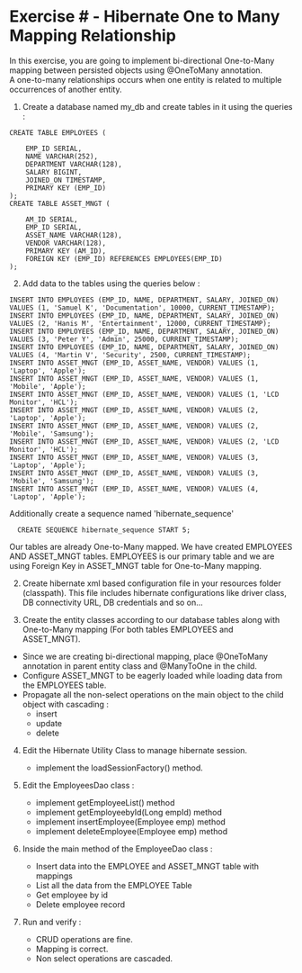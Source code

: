 # Exercise #  - Hibernate One to Many Mapping Relationship

In this exercise, you are going to implement bi-directional One-to-Many mapping between persisted objects using @OneToMany annotation.  
A one-to-many relationships occurs when one entity is related to multiple occurrences of another entity.


1. Create a database named my_db and create tables in it using the queries :
```
CREATE TABLE EMPLOYEES (

    EMP_ID SERIAL,
    NAME VARCHAR(252),
    DEPARTMENT VARCHAR(128),
    SALARY BIGINT,
    JOINED_ON TIMESTAMP,
    PRIMARY KEY (EMP_ID)
);
CREATE TABLE ASSET_MNGT (

    AM_ID SERIAL,
    EMP_ID SERIAL,
    ASSET_NAME VARCHAR(128),
    VENDOR VARCHAR(128),
    PRIMARY KEY (AM_ID),
    FOREIGN KEY (EMP_ID) REFERENCES EMPLOYEES(EMP_ID)
);
```

2. Add data to the tables using the queries below :
```
INSERT INTO EMPLOYEES (EMP_ID, NAME, DEPARTMENT, SALARY, JOINED_ON) VALUES (1, 'Samuel K', 'Documentation', 10000, CURRENT_TIMESTAMP);
INSERT INTO EMPLOYEES (EMP_ID, NAME, DEPARTMENT, SALARY, JOINED_ON) VALUES (2, 'Hanis M', 'Entertainment', 12000, CURRENT_TIMESTAMP);
INSERT INTO EMPLOYEES (EMP_ID, NAME, DEPARTMENT, SALARY, JOINED_ON) VALUES (3, 'Peter Y', 'Admin', 25000, CURRENT_TIMESTAMP);
INSERT INTO EMPLOYEES (EMP_ID, NAME, DEPARTMENT, SALARY, JOINED_ON) VALUES (4, 'Martin V', 'Security', 2500, CURRENT_TIMESTAMP);
INSERT INTO ASSET_MNGT (EMP_ID, ASSET_NAME, VENDOR) VALUES (1, 'Laptop', 'Apple');
INSERT INTO ASSET_MNGT (EMP_ID, ASSET_NAME, VENDOR) VALUES (1, 'Mobile', 'Apple');
INSERT INTO ASSET_MNGT (EMP_ID, ASSET_NAME, VENDOR) VALUES (1, 'LCD Monitor', 'HCL');
INSERT INTO ASSET_MNGT (EMP_ID, ASSET_NAME, VENDOR) VALUES (2, 'Laptop', 'Apple');
INSERT INTO ASSET_MNGT (EMP_ID, ASSET_NAME, VENDOR) VALUES (2, 'Mobile', 'Samsung');
INSERT INTO ASSET_MNGT (EMP_ID, ASSET_NAME, VENDOR) VALUES (2, 'LCD Monitor', 'HCL');
INSERT INTO ASSET_MNGT (EMP_ID, ASSET_NAME, VENDOR) VALUES (3, 'Laptop', 'Apple');
INSERT INTO ASSET_MNGT (EMP_ID, ASSET_NAME, VENDOR) VALUES (3, 'Mobile', 'Samsung');
INSERT INTO ASSET_MNGT (EMP_ID, ASSET_NAME, VENDOR) VALUES (4, 'Laptop', 'Apple');
```

Additionally create a sequence named 'hibernate_sequence'
```
  CREATE SEQUENCE hibernate_sequence START 5;
```

Our tables are already One-to-Many mapped. We have created EMPLOYEES AND ASSET_MNGT tables. EMPLOYEES is our primary table and we are using Foreign Key in ASSET_MNGT table for One-to-Many mapping.


2. Create hibernate xml based configuration file in your resources folder (classpath). This file includes hibernate configurations like driver class, DB connectivity URL, DB credentials and so on...


3. Create the entity classes according to our database tables along with One-to-Many mapping (For both tables EMPLOYEES and ASSET_MNGT).
  - Since we are creating bi-directional mapping, place @OneToMany annotation in parent entity class and @ManyToOne in the child.
  - Configure ASSET_MNGT to be eagerly loaded while loading data from the EMPLOYEES table.
  - Propagate all the non-select operations on the main object to the child object with cascading :
      - insert
      - update
      - delete


4. Edit the Hibernate Utility Class to manage hibernate session.
    - implement the loadSessionFactory() method.


5. Edit the EmployeesDao class :
    - implement getEmployeeList() method
    - implement getEmployeebyId(Long empId) method
    - implement insertEmployee(Employee emp) method
    - implement deleteEmployee(Employee emp) method


6. Inside the main method of the EmployeeDao class :
    - Insert data into the EMPLOYEE and ASSET_MNGT table with mappings
    - List all the data from the EMPLOYEE Table
    - Get employee by id
    - Delete employee record


7. Run and verify :
    - CRUD operations are fine.
    - Mapping is correct.
    - Non select operations are cascaded.
